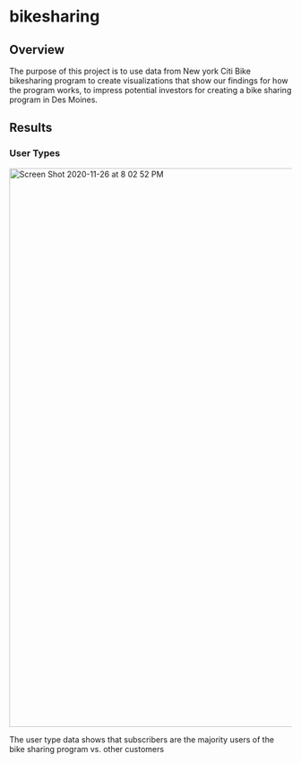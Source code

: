 # bikesharing
## Overview
The purpose of this project is to use data from New york Citi Bike bikesharing program to create visualizations that show our findings for how the program works, to impress potential investors for creating a bike sharing program in Des Moines.
## Results
### User Types

<img width="997" alt="Screen Shot 2020-11-26 at 8 02 52 PM" src="https://user-images.githubusercontent.com/69806770/100401127-9c0e3780-3026-11eb-9126-42ff4cf3433e.png">

The user type data shows that subscribers are the majority users of the bike sharing program vs. other customers

